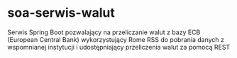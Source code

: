 # soa-serwis-walut
Serwis Spring Boot pozwalający na przeliczanie walut z bazy ECB (European Central Bank) wykorzystujący Rome RSS do pobrania danych z wspomnianej instytucji i udostępniający przeliczenia walut za pomocą REST
